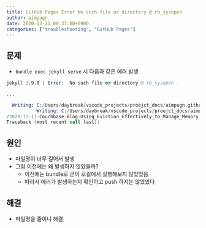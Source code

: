 ```yaml
---
title: GitHub Pages Error No such file or directory @ rb_sysopen
author: aimpugn
date: 2020-12-21 00:37:00+0900
categories: ["troubleshooting", "GitHub Pages"]
---
```


## 문제

- `bundle exec jekyll serve` 시 다음과 같은 에러 발생

```s
jekyll 3.9.0 | Error:  No such file or directory @ rb_sysopen -

...

  Writing: C:/Users/daybreak/vscode_projects/proejct_docs/aimpugn.github.io/docs/_site/couchbase/2020-11-09-Couchbase-Create_the_Right_Index_Get_the_Right_Performance/2te_the_Right_Index_Get_the_Right_Performance.html
           Writing: C:/Users/daybreak/vscode_projects/proejct_docs/aimpugn.github.io/docs/_site/couchbase/2020-11-17-Couchbase-Blog-Using_Eviction_Effectively_to_Manage_Memory_U20/11/17/Couchbase-Blog-Using_Eviction_Effectively_to_Manage_Memory_Usage_in_Couchbase_GSI.html
/2020-11-17-Couchbase-Blog-Using_Eviction_Effectively_to_Manage_Memory_Usage_in_Couchbase_GSI/2020/11/17/Couchbase-Blog-Using_Eviction_Effectively_to/2020-11-17-Couchbase-Blog-U_Manage_Memory_Usage_in_Couchbase_GSI.html                                                                                                           hbase_GSI.html
Traceback (most recent call last):
```

## 원인

- 파일명이 너무 길어서 발생
- 그럼 이전에는 왜 발생하지 않았을까?
  - 이전에는 bundle로 굳이 로컬에서 실행해보지 않았었음
  - 따라서 에러가 발생하는지 확인하고 push 하지는 않았었다

## 해결

- 파일명을 줄이니 해결
